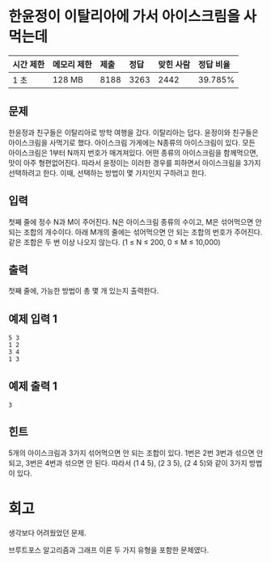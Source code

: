 # 한윤정이 이탈리아에 가서 아이스크림을 사먹는데

| 시간 제한 | 메모리 제한 | 제출 | 정답 | 맞힌 사람 | 정답 비율 |
| :-------- | :---------- | :--- | :--- | :-------- | :-------- |
| 1 초      | 128 MB      | 8188 | 3263 | 2442      | 39.785%   |

## 문제

한윤정과 친구들은 이탈리아로 방학 여행을 갔다. 이탈리아는 덥다. 윤정이와 친구들은 아이스크림을 사먹기로 했다. 아이스크림 가게에는 N종류의 아이스크림이 있다. 모든 아이스크림은 1부터 N까지 번호가 매겨져있다. 어떤 종류의 아이스크림을 함께먹으면, 맛이 아주 형편없어진다. 따라서 윤정이는 이러한 경우를 피하면서 아이스크림을 3가지 선택하려고 한다. 이때, 선택하는 방법이 몇 가지인지 구하려고 한다.

## 입력

첫째 줄에 정수 N과 M이 주어진다. N은 아이스크림 종류의 수이고, M은 섞어먹으면 안 되는 조합의 개수이다. 아래 M개의 줄에는 섞어먹으면 안 되는 조합의 번호가 주어진다. 같은 조합은 두 번 이상 나오지 않는다. (1 ≤ N ≤ 200, 0 ≤ M ≤ 10,000)

## 출력

첫째 줄에, 가능한 방법이 총 몇 개 있는지 출력한다.

## 예제 입력 1

```
5 3
1 2
3 4
1 3
```

## 예제 출력 1

```
3
```

## 힌트

5개의 아이스크림과 3가지 섞어먹으면 안 되는 조합이 있다. 1번은 2번 3번과 섞으면 안되고, 3번은 4번과 섞으면 안 된다. 따라서 (1 4 5), (2 3 5), (2 4 5)와 같이 3가지 방법이 있다.

# 회고

생각보다 어려웠었던 문제.

브루트포스 알고리즘과 그래프 이론 두 가지 유형을 포함한 문제였다.
